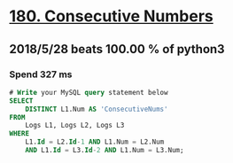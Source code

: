 # [180. Consecutive Numbers](https://leetcode.com/problems/consecutive-numbers/description/)

## 2018/5/28 beats 100.00 % of python3
### Spend 327 ms
```sql
# Write your MySQL query statement below
SELECT
    DISTINCT L1.Num AS 'ConsecutiveNums'
FROM
    Logs L1, Logs L2, Logs L3
WHERE
    L1.Id = L2.Id-1 AND L1.Num = L2.Num
    AND L1.Id = L3.Id-2 AND L1.Num = L3.Num;
```
